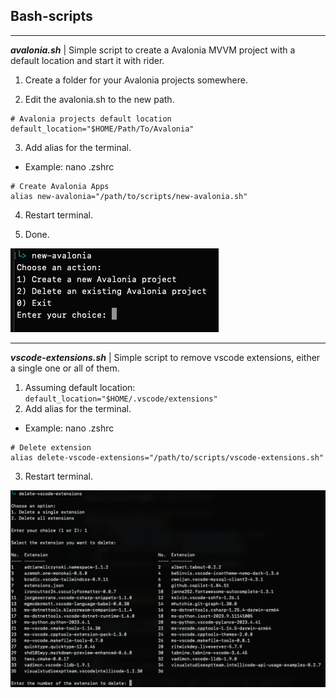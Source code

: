 ## Bash-scripts


***
***avalonia.sh*** | Simple script to create a Avalonia MVVM project with a default location and start it with rider.


1. Create a folder for your Avalonia projects somewhere.

2. Edit the avalonia.sh to the new path.
```
# Avalonia projects default location
default_location="$HOME/Path/To/Avalonia"
```

3. Add alias for the terminal. 
- Example: nano .zshrc
```    
# Create Avalonia Apps
alias new-avalonia="/path/to/scripts/new-avalonia.sh"
```
4. Restart terminal.

5. Done.

![screenshot](img/screenshot-avalonia.png)

***

***vscode-extensions.sh*** | Simple script to remove vscode extensions, either a single one or all of them.

1. Assuming default location: ```default_location="$HOME/.vscode/extensions"```
2. Add alias for the terminal. 
- Example: nano .zshrc
```    
# Delete extension
alias delete-vscode-extensions="/path/to/scripts/vscode-extensions.sh"
```
3. Restart terminal.

![screenshot](img/screenshot-vscode.png)

